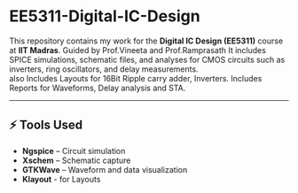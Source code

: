 # EE5311-Digital-IC-Design


This repository contains my work for the **Digital IC Design (EE5311)** course at **IIT Madras**.  Guided by Prof.Vineeta and Prof.Ramprasath
It includes SPICE simulations, schematic files, and analyses for CMOS circuits such as inverters, ring oscillators, and delay measurements.  
also Includes Layouts for 16Bit Ripple carry adder, Inverters.
Includes Reports for Waveforms, Delay analysis and STA.

---

## ⚡ Tools Used  
- **Ngspice** – Circuit simulation  
- **Xschem** – Schematic capture  
- **GTKWave** – Waveform and data visualization
- **Klayout** - for Layouts

  
